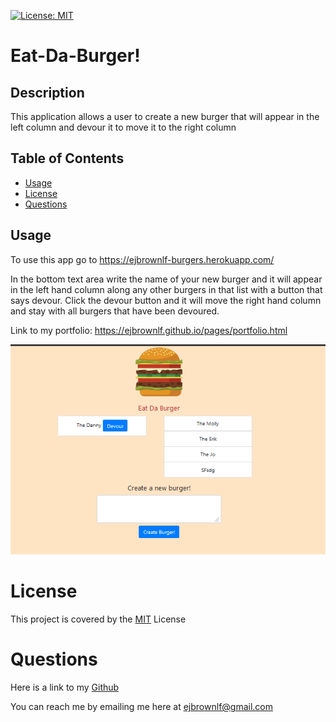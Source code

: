[![License: MIT](https://img.shields.io/badge/License-MIT-yellow.svg)](https://opensource.org/licenses/MIT)

# Eat-Da-Burger!

## Description 

This application allows a user to create a new burger that will appear in the left column and devour it to move it to the right column

## Table of Contents

* [Usage](#usage)
* [License](#license)
* [Questions](#questions)

## Usage 

To use this app go to https://ejbrownlf-burgers.herokuapp.com/

In the bottom text area write the name of your new burger and it will appear in the left hand column along any other burgers in that list with a button that says devour. Click the devour button and it will move the right hand column and stay with all burgers that have been devoured.

Link to my portfolio: https://ejbrownlf.github.io/pages/portfolio.html

![Site Screenshot](./public/images/Screenshot_1.png)


# License

This project is covered by the [MIT](https://opensource.org/licenses/MIT) License

# Questions

Here is a link to my [Github](https://github.com/ejbrownlf)

You can reach me by emailing me here at ejbrownlf@gmail.com



